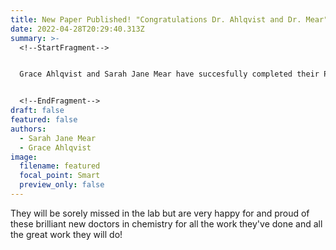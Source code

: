 ```yaml
---
title: New Paper Published! "Congratulations Dr. Ahlqvist and Dr. Mear"
date: 2022-04-28T20:29:40.313Z
summary: >-
  <!--StartFragment-->


  Grace Ahlqvist and Sarah Jane Mear have succesfully completed their PhD candidacy and now hold doctorates in Chemistry!"


  <!--EndFragment-->
draft: false
featured: false
authors:
  - Sarah Jane Mear
  - Grace Ahlqvist
image:
  filename: featured
  focal_point: Smart
  preview_only: false
---
```

<!--StartFragment-->

They will be sorely missed in the lab but are very happy for and proud of these brilliant new doctors in chemistry for all the work they've done and all the great work they will do!

<!--EndFragment-->
